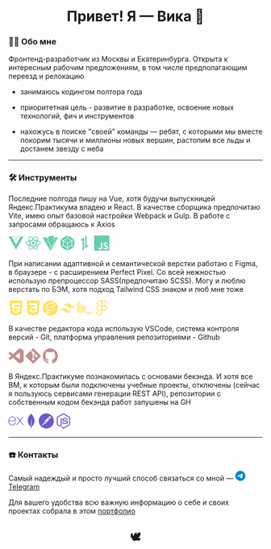 <h1 align="center">Привет! Я — Вика 👋</h1>

### 💁‍♀️ Обо мне

Фронтенд-разработчик из Москвы и Екатеринбурга. Открыта к интересным рабочим предложениям, в том числе предполагающим переезд и релокацию

* занимаюсь кодингом полтора года

* приоритетная цель - развитие в разработке, освоение новых технологий, фич и инструментов

* нахожусь в поиске "своей" команды — ребят, с которыми мы вместе покорим тысячи и миллионы новых вершин, растопим все льды и достанем звезду с неба

***
### 🛠️ Инструменты
Последние полгода пишу на Vue, хотя будучи выпускницей Яндекс.Практикума владею и React. В качестве сборщика предпочитаю Vite, имею опыт базовой настройки Webpack и Gulp. В работе с запросами обращаюсь к Axios

<img src="/gh icons/vuedotjs-color.svg" alt="Иконка Vue" width="30px"/>  <img src="/gh icons/react-color.svg" alt="Иконка React" width="30px"/>  <img src="/gh icons/vite-color.svg" alt="Иконка Vite" width="30px"/>  <img src="/gh icons/webpack-color.svg" alt="Иконка Webpack" width="30px"/>  <img src="/gh icons/axios-color.svg" alt="Иконка Axios" width="30px"/>  <img src="/gh icons/javascript-color.svg" alt="Иконка JS" width="30px"/>

При написании адаптивной и семантической верстки работаю с Figma, в браузере - с расширением Perfect Pixel. Со всей нежностью использую препроцессор SASS(предпочитаю SCSS). Могу и люблю верстать по БЭМ, хотя подход Tailwind CSS знаком и люб мне тоже

<img src="/gh icons/html5-color.svg" alt="Иконка HTML5" width="30px"/> <img src="/gh icons/css3-color.svg" alt="Иконка CSS3" width="30px"/> <img src="/gh icons/sass-color.svg" alt="Иконка SCSS" width="30px"/> <img src="/gh icons/tailwindcss-color.svg" alt="Иконка TailwindCSS" width="30px"/> <img src="/gh icons/bem.svg" alt="Иконка БЭМ" width="30px"/> <img src="/gh icons/figma-color.svg" alt="Иконка Figma" width="30px"/>

В качестве редактора кода использую VSCode, система контроля версий - Git, платформа управления репозиториями - Github

<img src="/gh icons/vscode.svg" alt="Иконка VSCode" width="30px"/> <img src="/gh icons/git-color.svg" alt="Иконка Git" width="30px"/> <img src="/gh icons/github.svg" alt="Иконка GitHub" width="30px"/>

В Яндекс.Практикуме познакомилась с основами бекэнда. И хотя все ВМ, к которым были подключены учебные проекты, отключены (сейчас я пользуюсь сервисами генерации REST API), репозитории с собственным кодом бекэнда работ запушены на GH

<img src="/gh icons/express-color.svg" alt="Иконка Express" width="30px"/><img src="/gh icons/mongodb-color.svg" alt="Иконка MongoDB" width="30px"/><img src="/gh icons/postman-color.svg" alt="Иконка Postman" width="30px"/>   <img src="/gh icons/nodedotjs-color.svg" alt="Иконка NodeJS" width="30px"/> 
***
### ☎️ Контакты
Самый надеждый и просто лучший способ связаться со мной — <a href="https://t.me/vika_buyavykh"><img src="/gh icons/telegram-color.svg" width="20px"/>  Telegram</a>

Для вашего удобства всю важную информацию о себе и своих проектах собрала в этом [портфолио](https://buyavykh-portfolio.vercel.app/)

<h2 align="center">🕊</h2>
<!--
**VikaBuyavykh/VikaBuyavykh** is a ✨ _special_ ✨ repository because its `README.md` (this file) appears on your GitHub profile.

Here are some ideas to get you started:

- 🔭 I’m currently working on ...
- 🌱 I’m currently learning ...
- 👯 I’m looking to collaborate on ...
- 🤔 I’m looking for help with ...
- 💬 Ask me about ...
- 📫 How to reach me: ...
- 😄 Pronouns: ...
- ⚡ Fun fact: ...
-->
